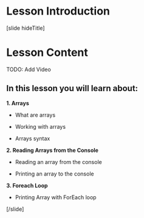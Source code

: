 # Lesson Introduction

[slide hideTitle]

# Lesson Content

TODO: Add Video

## In this lesson you will learn about:

**1. Arrays**

- What are arrays

- Working with arrays

- Arrays syntax

**2. Reading Arrays from the Console**

- Reading an array from the console

- Printing an array to the console

**3. Foreach Loop**

- Printing Array with ForEach loop

[/slide]

